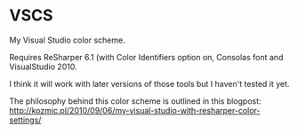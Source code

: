 VSCS
====

My Visual Studio color scheme.

Requires ReSharper 6.1 (with Color Identifiers option on, Consolas font and VisualStudio 2010.

I think it will work with later versions of those tools but I haven't tested it yet.

The philosophy behind this color scheme is outlined in this blogpost:
http://kozmic.pl/2010/09/06/my-visual-studio-with-resharper-color-settings/